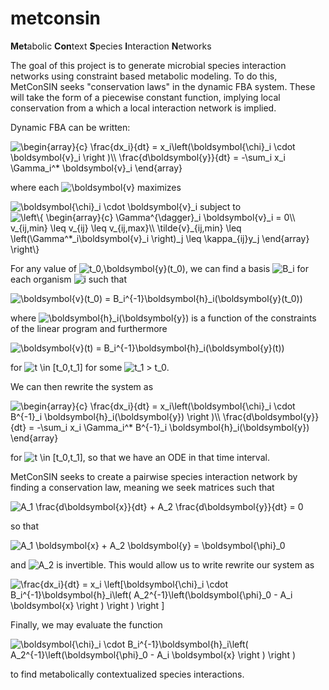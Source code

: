 # metconsin
**Met**abolic **Con**text **S**pecies **I**nteraction **N**etworks

The goal of this project is to generate microbial species interaction networks using constraint based metabolic modeling. To do this, MetConSIN seeks "conservation laws" in the dynamic FBA system. These will take the form of a piecewise constant function, implying local conservation from a which a local interaction network is implied.

Dynamic FBA can be written:

<img src="https://latex.codecogs.com/gif.latex?\begin{array}{c}&space;\frac{dx_i}{dt}&space;=&space;x_i\left(\boldsymbol{\chi}_i&space;\cdot&space;\boldsymbol{v}_i&space;\right&space;)\\&space;\frac{d\boldsymbol{y}}{dt}&space;=&space;-\sum_i&space;x_i&space;\Gamma_i^*&space;\boldsymbol{v}_i&space;\end{array}" title="\begin{array}{c} \frac{dx_i}{dt} = x_i\left(\boldsymbol{\chi}_i \cdot \boldsymbol{v}_i \right )\\ \frac{d\boldsymbol{y}}{dt} = -\sum_i x_i \Gamma_i^* \boldsymbol{v}_i \end{array}" />

where each <img src="https://latex.codecogs.com/gif.latex?\boldsymbol{v}" title="\boldsymbol{v}" /> maximizes

<img src="https://latex.codecogs.com/gif.latex?\boldsymbol{\chi}_i&space;\cdot&space;\boldsymbol{v}_i" title="\boldsymbol{\chi}_i \cdot \boldsymbol{v}_i" />
subject to 
<img src="https://latex.codecogs.com/gif.latex?\left\{&space;\begin{array}{c}&space;\Gamma^{\dagger}_i&space;\boldsymbol{v}_i&space;=&space;0\\&space;v_{ij,min}&space;\leq&space;v_{ij}&space;\leq&space;v_{ij,max}\\&space;\tilde{v}_{ij,min}&space;\leq&space;\left(\Gamma^*_i\boldsymbol{v}_i&space;\right)_j&space;\leq&space;\kappa_{ij}y_j&space;\end{array}&space;\right\}" title="\left\{ \begin{array}{c} \Gamma^{\dagger}_i \boldsymbol{v}_i = 0\\ v_{ij,min} \leq v_{ij} \leq v_{ij,max}\\ \tilde{v}_{ij,min} \leq \left(\Gamma^*_i\boldsymbol{v}_i \right)_j \leq \kappa_{ij}y_j \end{array} \right\}" />

For any value of <img src="https://latex.codecogs.com/gif.latex?t_0,\boldsymbol{y}(t_0)" title="t_0,\boldsymbol{y}(t_0)" />, we can find a basis <img src="https://latex.codecogs.com/gif.latex?B_i" title="B_i" /> for each organism <img src="https://latex.codecogs.com/gif.latex?i" title="i" /> such that 

<img src="https://latex.codecogs.com/gif.latex?\boldsymbol{v}(t_0)&space;=&space;B_i^{-1}\boldsymbol{h}_i(\boldsymbol{y}(t_0))" title="\boldsymbol{v}(t_0) = B_i^{-1}\boldsymbol{h}_i(\boldsymbol{y}(t_0))" />

where <img src="https://latex.codecogs.com/gif.latex?\boldsymbol{h}_i(\boldsymbol{y})" title="\boldsymbol{h}_i(\boldsymbol{y})" /> is a function of the constraints of the linear program and furthermore  

<img src="https://latex.codecogs.com/gif.latex?\boldsymbol{v}(t)&space;=&space;B_i^{-1}\boldsymbol{h}_i(\boldsymbol{y}(t))" title="\boldsymbol{v}(t) = B_i^{-1}\boldsymbol{h}_i(\boldsymbol{y}(t))" />

for <img src="https://latex.codecogs.com/gif.latex?t&space;\in&space;[t_0,t_1]" title="t \in [t_0,t_1]" /> for some <img src="https://latex.codecogs.com/gif.latex?t_1&space;>&space;t_0" title="t_1 > t_0" />.

We can then rewrite the system as 

<img src="https://latex.codecogs.com/gif.latex?\begin{array}{c}&space;\frac{dx_i}{dt}&space;=&space;x_i\left(\boldsymbol{\chi}_i&space;\cdot&space;B^{-1}_i&space;\boldsymbol{h}_i(\boldsymbol{y})&space;\right&space;)\\&space;\frac{d\boldsymbol{y}}{dt}&space;=&space;-\sum_i&space;x_i&space;\Gamma_i^*&space;B^{-1}_i&space;\boldsymbol{h}_i(\boldsymbol{y})&space;\end{array}" title="\begin{array}{c} \frac{dx_i}{dt} = x_i\left(\boldsymbol{\chi}_i \cdot B^{-1}_i \boldsymbol{h}_i(\boldsymbol{y}) \right )\\ \frac{d\boldsymbol{y}}{dt} = -\sum_i x_i \Gamma_i^* B^{-1}_i \boldsymbol{h}_i(\boldsymbol{y}) \end{array}" />

for <img src="https://latex.codecogs.com/gif.latex?t&space;\in&space;[t_0,t_1]" title="t \in [t_0,t_1]" />, so that we have an ODE in that time interval.

MetConSIN seeks to create a pairwise species interaction network by finding a conservation law, meaning we seek matrices such that 

<img src="https://latex.codecogs.com/gif.latex?A_1&space;\frac{d\boldsymbol{x}}{dt}&space;&plus;&space;A_2&space;\frac{d\boldsymbol{y}}{dt}&space;=&space;0" title="A_1 \frac{d\boldsymbol{x}}{dt} + A_2 \frac{d\boldsymbol{y}}{dt} = 0" />

so that 

<img src="https://latex.codecogs.com/gif.latex?A_1&space;\boldsymbol{x}&space;&plus;&space;A_2&space;\boldsymbol{y}&space;=&space;\boldsymbol{\phi}_0" title="A_1 \boldsymbol{x} + A_2 \boldsymbol{y} = \boldsymbol{\phi}_0" />

and <img src="https://latex.codecogs.com/gif.latex?A_2" title="A_2" /> is invertible. This would allow us to write rewrite our system as 

<img src="https://latex.codecogs.com/gif.latex?\frac{dx_i}{dt}&space;=&space;x_i&space;\left[\boldsymbol{\chi}_i&space;\cdot&space;B_i^{-1}\boldsymbol{h}_i\left(&space;A_2^{-1}\left(\boldsymbol{\phi}_0&space;-&space;A_i&space;\boldsymbol{x}&space;\right&space;)&space;\right&space;)&space;\right&space;]" title="\frac{dx_i}{dt} = x_i \left[\boldsymbol{\chi}_i \cdot B_i^{-1}\boldsymbol{h}_i\left( A_2^{-1}\left(\boldsymbol{\phi}_0 - A_i \boldsymbol{x} \right ) \right ) \right ]" />

Finally, we may evaluate the function 

<img src="https://latex.codecogs.com/gif.latex?\boldsymbol{\chi}_i&space;\cdot&space;B_i^{-1}\boldsymbol{h}_i\left(&space;A_2^{-1}\left(\boldsymbol{\phi}_0&space;-&space;A_i&space;\boldsymbol{x}&space;\right&space;)&space;\right&space;)" title="\boldsymbol{\chi}_i \cdot B_i^{-1}\boldsymbol{h}_i\left( A_2^{-1}\left(\boldsymbol{\phi}_0 - A_i \boldsymbol{x} \right ) \right )" />

to find metabolically contextualized species interactions. 
